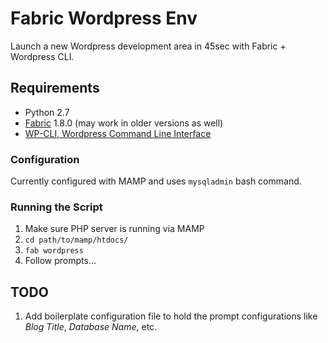 # Fabric Wordpress Env

Launch a new Wordpress development area in 45sec with Fabric + Wordpress CLI.

## Requirements

* Python 2.7
* [Fabric](http://fabric.readthedocs.org/) 1.8.0 (may work in older versions as well)
* [WP-CLI, Wordpress Command Line Interface](http://wp-cli.org/)

### Configuration

Currently configured with MAMP and uses `mysqladmin` bash command.

### Running the Script

1. Make sure PHP server is running via MAMP
2. `cd path/to/mamp/htdocs/`
3. `fab wordpress`
4. Follow prompts…

## TODO

1. Add boilerplate configuration file to hold the prompt configurations like *Blog Title*, *Database Name*, etc.